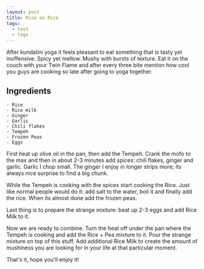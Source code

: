 ```yaml
---
layout: post
title: Rice on Rice
tags:
  - test
  - tags
---
```


After kundalini yoga it feels pleasant to eat something that is tasty
yet inoffensive. Spicy yet mellow. Mushy with bursts of texture. Eat
it on the couch with your Twin Flame and after every three bite mention
how cool you guys are cooking so late after going to yoga together.

Ingredients
-------------

```
- Rice
- Rice milk
- Ginger
- Garlic
- Chili flakes
- Tempeh
- Frozen Peas
- Eggs
``` 
First heat up olive oil in the pan, then add the Tempeh. 
Crank the mofo to the max and then in about 2-3 minutes add spices:
chili flakes, ginger and garlic. Garlic I chop small. The ginger I 
enjoy in longer strips more; its always nice surprise to find a big chunk.  

While the Tempeh is cooking with the spices start cooking the Rice.
Just like normal people would do it: add salt to the water, boil it and 
finally add the rice. When its almost done add the frozen peas.

Last thing is to prepare the strange mixture: beat up 2-3 eggs and add
Rice Milk to it. 


Now we are ready to combine. Turn the heat off under the pan where the 
Tempeh is cooking and add the Rice + Pea mixture to it. Pour the strange
mixture on top of this stuff. Add additional Rice Milk to create the 
amount of mushiness you are looking for in your life at that particular
moment.

That's it, hope you'll enjoy it!

